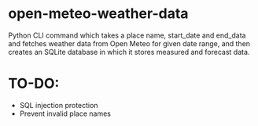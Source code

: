 # open-meteo-weather-data
Python CLI command which takes a place name, start_date and end_data and
fetches weather data from Open Meteo for given date range, and then creates an SQLite database
in which it stores measured and forecast data.

# TO-DO:
- SQL injection protection
- Prevent invalid place names
